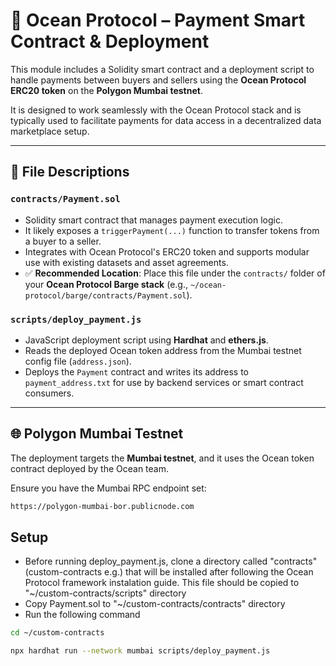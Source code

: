 # 💸 Ocean Protocol – Payment Smart Contract & Deployment

This module includes a Solidity smart contract and a deployment script to handle payments between buyers and sellers using the **Ocean Protocol ERC20 token** on the **Polygon Mumbai testnet**.

It is designed to work seamlessly with the Ocean Protocol stack and is typically used to facilitate payments for data access in a decentralized data marketplace setup.

---

## 📁 File Descriptions

### `contracts/Payment.sol`
- Solidity smart contract that manages payment execution logic.
- It likely exposes a `triggerPayment(...)` function to transfer tokens from a buyer to a seller.
- Integrates with Ocean Protocol's ERC20 token and supports modular use with existing datasets and asset agreements.
- ✅ **Recommended Location**: Place this file under the `contracts/` folder of your **Ocean Protocol Barge stack** (e.g., `~/ocean-protocol/barge/contracts/Payment.sol`).

### `scripts/deploy_payment.js`
- JavaScript deployment script using **Hardhat** and **ethers.js**.
- Reads the deployed Ocean token address from the Mumbai testnet config file (`address.json`).
- Deploys the `Payment` contract and writes its address to `payment_address.txt` for use by backend services or smart contract consumers.

---

## 🌐 Polygon Mumbai Testnet

The deployment targets the **Mumbai testnet**, and it uses the Ocean token contract deployed by the Ocean team.

Ensure you have the Mumbai RPC endpoint set:

```bash
https://polygon-mumbai-bor.publicnode.com
```

## Setup

- Before running deploy_payment.js, clone a directory called "contracts" (custom-contracts e.g.) that will be installed after following the Ocean Protocol framework instalation guide. This file should be copied to "~/custom-contracts/scripts" directory
- Copy Payment.sol to "~/custom-contracts/contracts" directory
- Run the following command

```bash
cd ~/custom-contracts

npx hardhat run --network mumbai scripts/deploy_payment.js
```
